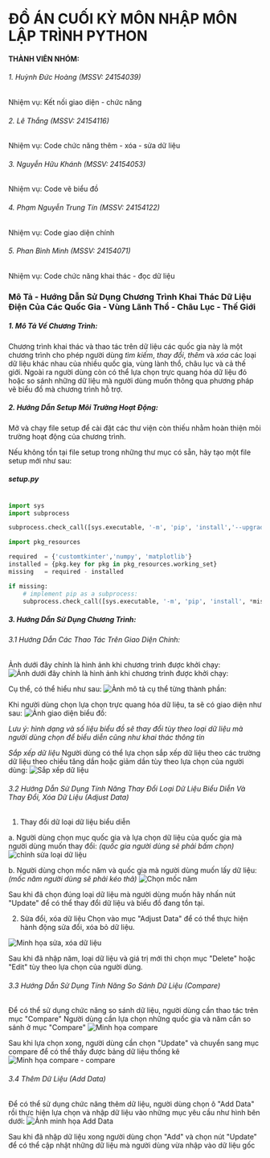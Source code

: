 # ĐỒ ÁN CUỐI KỲ MÔN NHẬP MÔN LẬP TRÌNH PYTHON

#### THÀNH VIÊN NHÓM:

###### 1. Huỳnh Đức Hoàng *(MSSV: 24154039)*
Nhiệm vụ: Kết nối giao diện - chức năng
###### 2. Lê Thắng *(MSSV: 24154116)*
Nhiệm vụ: Code chức năng thêm - xóa - sửa dữ liệu
###### 3. Nguyễn Hữu Khánh *(MSSV: 24154053)*
Nhiệm vụ: Code vẽ biểu đồ
###### 4. Phạm Nguyễn Trung Tín *(MSSV: 24154122)*
Nhiệm vụ: Code giao diện chính
###### 5. Phan Bình Minh *(MSSV: 24154071)*
Nhiệm vụ: Code chức năng khai thác - đọc dữ liệu

### Mô Tả - Hướng Dẫn Sử Dụng Chương Trình Khai Thác Dữ Liệu Điện Của Các Quốc Gia - Vùng Lãnh Thổ - Châu Lục - Thế Giới

##### 1. Mô Tả Về Chương Trình:

Chương trình khai thác và thao tác trên dữ liệu các quốc gia này là một chương trình cho phép người dùng *tìm kiếm*, *thay đổi*, *thêm* và *xóa* các loại dữ liệu khác nhau của nhiều quốc gia, vùng lành thổ, châu lục và cả thế giới. Ngoài ra người dùng còn có thể lựa chọn trực quang hóa dữ liệu đó hoặc so sánh những dữ liệu mà người dùng muốn thông qua phương pháp vẽ biểu đồ mà chương trình hỗ trợ.

##### 2. Hướng Dẫn Setup Môi Trường Hoạt Động:

Mở và chạy file setup để cài đặt các thư viện còn thiếu nhằm hoàn thiện môi trường hoạt động của chương trình.

Nếu không tồn tại file setup trong những thư mục có sẵn, hãy tạo một file setup mới như sau:

##### setup.py
``` python

import sys
import subprocess

subprocess.check_call([sys.executable, '-m', 'pip', 'install','--upgrade','pip', 'setuptools'])

import pkg_resources

required  = {'customtkinter','numpy', 'matplotlib'} 
installed = {pkg.key for pkg in pkg_resources.working_set}
missing   = required - installed

if missing:
    # implement pip as a subprocess:
    subprocess.check_call([sys.executable, '-m', 'pip', 'install', *missing])
```

##### 3. Hướng Dẫn Sử Dụng Chương Trình:
###### 3.1 Hướng Dẫn Các Thao Tác Trên Giao Diện Chính:

Ảnh dưới đây chính là hình ảnh khi chương trình được khởi chạy:
![Ảnh dưới đây chính là hình ảnh khi chương trình được khởi chạy:](pic/main.png)



Cụ thể, có thể hiểu như sau:
![Ảnh mô tả cụ thể từng thành phần:](pic/discrip_prop_main.png)

Khi người dùng chọn lựa chọn trực quang hóa dữ liệu, ta sẽ có giao diện như sau:
![Ảnh giao diện biểu đồ:](pic/Graph_pic.png)

*Lưu ý: hình dạng và số liệu biểu đồ sẽ thay đổi tùy theo loại dữ liệu mà người dùng chọn để biểu diễn cũng như khai thác thông tin* 

*Sắp xếp dữ liệu*
Người dùng có thể lựa chọn sắp xếp dữ liệu theo các trường dữ liệu theo chiều tăng dần hoặc giảm dần tùy theo lựa chọn của người dùng:
![Sắp xếp dữ liệu](pic/sort_pic.png)

###### 3.2 Hướng Dẫn Sử Dụng Tính Năng Thay Đổi Loại Dữ Liệu Biểu Diễn Và Thay Đổi, Xóa Dữ Liệu (Adjust Data)

1. Thay đổi dữ loại dữ liệu biểu diễn 

a. Người dùng chọn mục quốc gia và lựa chọn dữ liệu của quốc gia mà người dùng muốn thay đổi:
*(quốc gia người dùng sẽ phải bấm chọn)*
![chỉnh sửa loại dữ liệu](pic/change_country.png)

b. Người dùng chọn mốc năm và quốc gia mà người dùng muốn lấy dữ liệu:
*(mốc năm người dùng sẽ phải kéo thả)*
![Chọn mốc năm](pic/choose_year.png)


Sau khi đã chọn đúng loại dữ liệu mà người dùng muốn hãy nhấn nút "Update" để có thể thay đổi dữ liệu và biểu đồ đang tồn tại.


2. Sửa đổi, xóa dữ liệu
Chọn vào mục "Adjust Data" để có thể thực hiện hành động sửa đổi, xóa bỏ dữ liệu.

![Minh họa sửa, xóa dữ liệu](pic/adjust_data.png)

Sau khi đã nhập năm, loại dữ liệu và giá trị mới thì chọn mục "Delete" hoặc "Edit" tùy theo lựa chọn của người dùng.


###### 3.3 Hướng Dẫn Sử Dụng Tính Năng So Sánh Dữ Liệu (Compare)
Để có thể sử dụng chức năng so sánh dữ liệu, người dùng cần thao tác trên mục "Compare"
Người dùng cần lựa chọn những quốc gia và năm cần so sánh ở mục "Compare"
![Minh họa compare](pic/compare_pic.png)

Sau khi lựa chọn xong, người dùng cần chọn "Update" và chuyển sang mục compare để có thể thấy được bảng dữ liệu thống kê
![Minh họa compare - compare](pic/compare_matplotlib_pic.png)

###### 3.4 Thêm Dữ Liệu (Add Data)
Để có thể sử dụng chức năng thêm dữ liệu, người dùng chọn ô "Add Data" rồi thực hiện lựa chọn và nhập dữ liệu vào những mục yêu cầu như hình bên dưới:
![Ảnh minh họa Add Data](pic//add_data_pic.png)

Sau khi đã nhập dữ liệu xong người dùng chọn "Add" và chọn nút "Update" để có thể cập nhật những dữ liệu mà người dùng vừa nhập vào dữ liệu gốc






